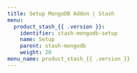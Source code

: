 ```yaml
---
title: Setup MongoDB Addon | Stash
menu:
  product_stash_{{ .version }}:
    identifier: stash-mongodb-setup
    name: Setup
    parent: stash-mongodb
    weight: 20
menu_name: product_stash_{{ .version }}
---
```


